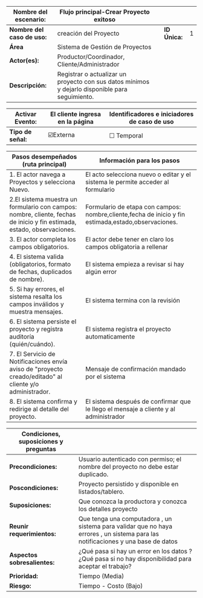 | **Nombre del escenario:**|Flujo principal-Crear Proyecto exitoso | | | |
|---|---|---|---|---|
| **Nombre del caso de uso:** | creación del Proyecto   | | **ID Única:** | 1 |
| **Área** |Sistema de Gestión de Proyectos| | | |
| **Actor(es):** | Productor/Coordinador, Cliente/Administrador | | | |
| **Descripción:** |  Registrar o actualizar un proyecto con sus datos mínimos y dejarlo disponible para seguimiento.| | | |

| **Activar Evento:** | El cliente ingresa en la página | **Identificadores e iniciadores de caso de uso** |
|---|---|---|
| **Tipo de señal:** | ☑️Externa | ☐ Temporal | |
 
| **Pasos desempeñados (ruta principal)** | **Información para los pasos** |
|---|---|
| 1. El actor navega a Proyectos y selecciona Nuevo. |El acto selecciona nuevo o editar  y el sistema le permite acceder al formulario | 
| 2.El sistema muestra un formulario con campos: nombre, cliente, fechas de inicio y fin estimada, estado, observaciones. | Formulario de etapa con campos: nombre,cliente,fecha de inicio y fin estimada,estado,observaciones.  |
| 3.  El actor completa los campos obligatorios. | El actor debe tener en claro los campos obligatoria a rellenar |
| 4.  El sistema valida (obligatorios, formato de fechas, duplicados de nombre).  | El sistema empieza a revisar si hay algún error |
| 5.  Si hay errores, el sistema resalta los campos inválidos y muestra mensajes. | El sistema termina con la revisión |
| 6. El sistema persiste el proyecto y registra auditoría (quién/cuándo).|El sistema registra el proyecto automaticamente  |
| 7. El Servicio de Notificaciones envía aviso de "proyecto creado/editado" al cliente y/o administrador.|Mensaje de confirmación mandado por el sistema  |
| 8. El sistema confirma y redirige al detalle del proyecto.|El sistema después de confirmar que le llego el mensaje a cliente y al administrador  |

| **Condiciones, suposiciones y preguntas** | |
|---|---|
| **Precondiciones:** | Usuario autenticado con permiso; el nombre del proyecto no debe estar duplicado. |
| **Poscondiciones:** | Proyecto persistido y disponible en listados/tablero. |
| **Suposiciones:** | Que conozca la productora y conozca los detalles proyecto   |
| **Reunir requerimientos:** | Que tenga una computadora , un sistema para validar que no haya errores , un sistema para las notificaciones y una base de datos |
| **Aspectos sobresalientes:** | ¿Qué pasa si hay un error en los datos ? ¿Qué pasa si no hay disponibilidad para aceptar el trabajo?|
| **Prioridad:** | Tiempo  (Media)  | 
| **Riesgo:** | Tiempo - Costo (Bajo) |

 